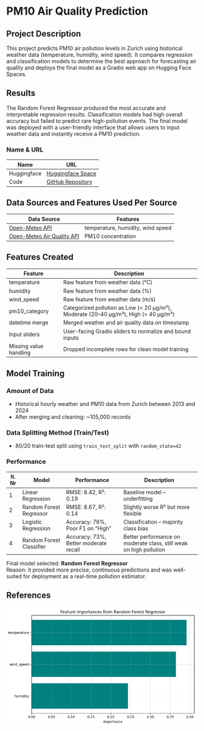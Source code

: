 # PM10 Air Quality Prediction

## Project Description
This project predicts PM10 air pollution levels in Zurich using historical weather data (temperature, humidity, wind speed). It compares regression and classification models to determine the best approach for forecasting air quality and deploys the final model as a Gradio web app on Hugging Face Spaces.

## Results
The Random Forest Regressor produced the most accurate and interpretable regression results. Classification models had high overall accuracy but failed to predict rare high-pollution events. The final model was deployed with a user-friendly interface that allows users to input weather data and instantly receive a PM10 prediction.

### Name & URL
| Name         | URL |
|--------------|-----|
| Huggingface  | [Huggingface Space](https://huggingface.co/spaces/joyjkl/pm10-predictor) |
| Code         | [GitHub Repository](https://github.com/Jojoyoj/weather) |

## Data Sources and Features Used Per Source
| Data Source | Features |
|-------------|----------|
| [Open-Meteo API](https://open-meteo.com/) | temperature, humidity, wind speed |
| [Open-Meteo Air Quality API](https://open-meteo.com/en/docs/air-quality-api) | PM10 concentration |

## Features Created
| Feature | Description |
|---------|-------------|
| temperature   | Raw feature from weather data (°C) |
| humidity      | Raw feature from weather data (%) |
| wind_speed    | Raw feature from weather data (m/s) |
| pm10_category | Categorized pollution as Low (< 20 µg/m³), Moderate (20–40 µg/m³), High (> 40 µg/m³) |
| datetime merge| Merged weather and air quality data on timestamp |
| Input sliders   | User-facing Gradio sliders to normalize and bound inputs |
| Missing value handling | Dropped incomplete rows for clean model training |


## Model Training
### Amount of Data
- Historical hourly weather and PM10 data from Zurich between 2013 and 2024
- After merging and cleaning: ~105,000 records

### Data Splitting Method (Train/Test)
- 80/20 train-test split using `train_test_split` with `random_state=42`

### Performance

| It. Nr | Model | Performance | Description |
|--------|--------|-------------|-------------|
| 1 | Linear Regression | RMSE: 8.42, R²: 0.19 | Baseline model – underfitting |
| 2 | Random Forest Regressor | RMSE: 8.67, R²: 0.14 | Slightly worse R² but more flexible |
| 3 | Logistic Regression | Accuracy: 76%, Poor F1 on “High” | Classification – majority class bias |
| 4 | Random Forest Classifier | Accuracy: 73%, Better moderate recall | Better performance on moderate class, still weak on high pollution |

Final model selected: **Random Forest Regressor**  
Reason: it provided more precise, continuous predictions and was well-suited for deployment as a real-time pollution estimator.

## References
<img src="importance.png">

